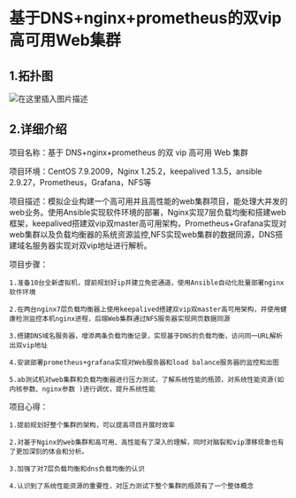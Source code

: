 # 基于DNS+nginx+prometheus的双vip高可用Web集群

## 1.拓扑图

![在这里插入图片描述](https://img-blog.csdnimg.cn/c9d191ae20a24eeaa9bc625cc47a112c.png#pic_center)



## 2.详细介绍

项目名称：基于 DNS+nginx+prometheus 的双 vip 高可用 Web 集群

项目环境：CentOS 7.9.2009，Nginx 1.25.2，keepalived 1.3.5，ansible 2.9.27，Prometheus，Grafana，NFS等

项目描述：模拟企业构建一个高可用并且高性能的web集群项目，能处理大并发的web业务。使用Ansible实现软件环境的部署，Nginx实现7层负载均衡和搭建web框架，keepalived搭建双vip双master高可用架构，Prometheus+Grafana实现对web集群以及负载均衡器的系统资源监控,NFS实现web集群的数据同源，DNS搭建域名服务器实现对双vip地址进行解析。

项目步骤：

    1.准备10台全新虚拟机，提前规划好ip并建立免密通道，使用Ansible自动化批量部署nginx软件环境
    
    2.在两台nginx7层负载均衡器上使用keepalived搭建双vip双master高可用架构，并使用健康检测监控本机nginx进程，后端Web集群通过NFS服务器实现网页数据同源
      
    3.搭建DNS域名服务器，增添两条负载均衡记录，实现基于DNS的负载均衡，访问同一URL解析出双vip地址
      
    4.安装部署prometheus+grafana实现对Web服务器和load balance服务器的监控和出图
      
    5.ab测试机对web集群和负载均衡器进行压力测试，了解系统性能的瓶颈，对系统性能资源(如内核参数、nginx参数 )进行调优，提升系统性能

项目心得：

    1.提前规划好整个集群的架构，可以提高项目开展时效率
      
    2.对基于Nginx的web集群和高可用、高性能有了深入的理解，同时对脑裂和vip漂移现象也有了更加深刻的体会和分析。
      
    3.加强了对7层负载均衡和dns负载均衡的认识
      
    4.认识到了系统性能资源的重要性，对压力测试下整个集群的瓶颈有了一个整体概念
